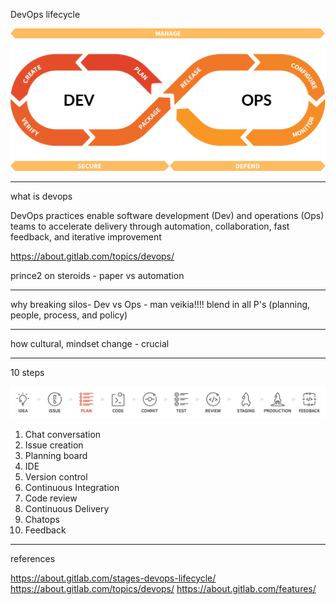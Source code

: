 DevOps lifecycle

![](pictures/devops-loop-and-spans-small.png)

---

what is devops

DevOps practices enable software development (Dev) and operations (Ops) teams to accelerate delivery through automation, collaboration, fast feedback, and iterative improvement

https://about.gitlab.com/topics/devops/

prince2 on steroids - paper vs automation

---

why
breaking silos- Dev vs Ops - man veikia!!!!
blend in all P's (planning, people, process, and policy)

---

how
cultural, mindset change - crucial

---

10 steps

![](pictures/10-step-dev-lifecycle-plan.png)

1. Chat conversation
2. Issue creation
3. Planning board
4. IDE
5. Version control
6. Continuous Integration
7. Code review
8. Continuous Delivery
9. Chatops
10. Feedback

---

references

https://about.gitlab.com/stages-devops-lifecycle/
https://about.gitlab.com/topics/devops/
https://about.gitlab.com/features/

